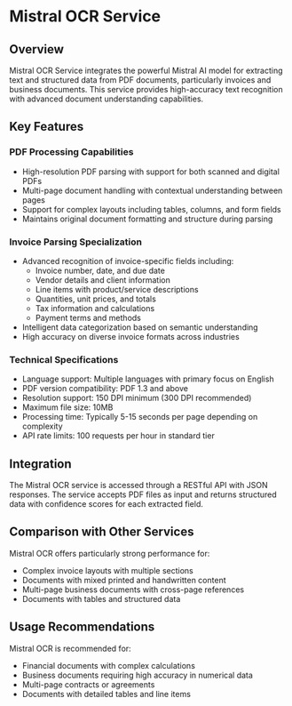 # Mistral OCR Service

## Overview
Mistral OCR Service integrates the powerful Mistral AI model for extracting text and structured data from PDF documents, particularly invoices and business documents. This service provides high-accuracy text recognition with advanced document understanding capabilities.

## Key Features

### PDF Processing Capabilities
- High-resolution PDF parsing with support for both scanned and digital PDFs
- Multi-page document handling with contextual understanding between pages
- Support for complex layouts including tables, columns, and form fields
- Maintains original document formatting and structure during parsing

### Invoice Parsing Specialization
- Advanced recognition of invoice-specific fields including:
  - Invoice number, date, and due date
  - Vendor details and client information
  - Line items with product/service descriptions
  - Quantities, unit prices, and totals
  - Tax information and calculations
  - Payment terms and methods
- Intelligent data categorization based on semantic understanding
- High accuracy on diverse invoice formats across industries

### Technical Specifications
- Language support: Multiple languages with primary focus on English
- PDF version compatibility: PDF 1.3 and above
- Resolution support: 150 DPI minimum (300 DPI recommended)
- Maximum file size: 10MB
- Processing time: Typically 5-15 seconds per page depending on complexity
- API rate limits: 100 requests per hour in standard tier

## Integration
The Mistral OCR service is accessed through a RESTful API with JSON responses. The service accepts PDF files as input and returns structured data with confidence scores for each extracted field.

## Comparison with Other Services
Mistral OCR offers particularly strong performance for:
- Complex invoice layouts with multiple sections
- Documents with mixed printed and handwritten content
- Multi-page business documents with cross-page references
- Documents with tables and structured data

## Usage Recommendations
Mistral OCR is recommended for:
- Financial documents with complex calculations
- Business documents requiring high accuracy in numerical data
- Multi-page contracts or agreements
- Documents with detailed tables and line items

